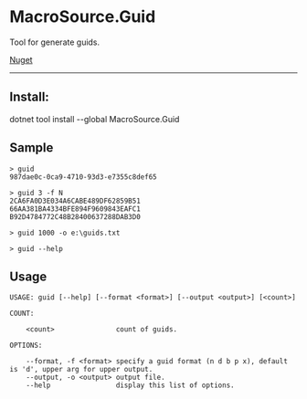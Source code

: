# MacroSource.Guid
Tool for generate guids.

[Nuget](https://www.nuget.org/packages/MacroSource.Guid)

-----
## Install:
dotnet tool install --global MacroSource.Guid

## Sample
```
> guid  
987dae0c-0ca9-4710-93d3-e7355c8def65

> guid 3 -f N
2CA6FA0D3E034A6CABE489DF62859B51
66AA381BA4334BFE894F9609843EAFC1
B92D4784772C48B28400637288DAB3D0

> guid 1000 -o e:\guids.txt

> guid --help
```

## Usage
```
USAGE: guid [--help] [--format <format>] [--output <output>] [<count>]

COUNT:

    <count>               count of guids.

OPTIONS:

    --format, -f <format> specify a guid format (n d b p x), default is 'd', upper arg for upper output.
    --output, -o <output> output file.
    --help                display this list of options.
```

